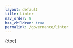 ```yaml
---
layout: default
title: Linter
nav_order: 8
has_children: true
permalink: /governance/linter
---
```


{:toc}
